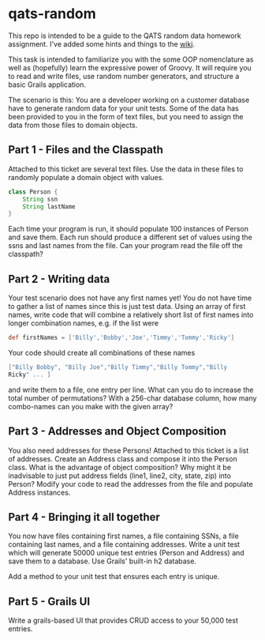 # qats-random
This repo is intended to be a guide to the QATS random data homework assignment.  I've added some hints and things to the [wiki](https://github.com/mclaughta/qats-random/wiki).

This task is intended to familiarize you with the some OOP nomenclature as well as (hopefully) learn the expressive power of Groovy. It will require you to read and write files, use random number generators, and structure a basic Grails application.

The scenario is this:
You are a developer working on a customer database have to generate random data for your unit tests. Some of the data has been provided to you in the form of text files, but you need to assign the data from those files to domain objects.

## Part 1 - Files and the Classpath
Attached to this ticket are several text files. Use the data in these files to randomly populate a domain object with values.

```groovy
class Person {
    String ssn
    String lastName
}
```

Each time your program is run, it should populate 100 instances of Person and save them. Each run should produce a different set of values using the ssns and last names from the file. Can your program read the file off the classpath?


## Part 2 - Writing data
Your test scenario does not have any first names yet! You do not have time to gather a list of names since this is just test data. Using an array of first names, write code that will combine a relatively short list of first names into longer combination names, e.g. if the list were

```groovy
def firstNames = ['Billy','Bobby','Joe','Timmy','Tommy','Ricky']
```

Your code should create all combinations of these names 

```groovy
["Billy Bobby", "Billy Joe","Billy Timmy","Billy Tommy","Billy
Ricky" ... ]
```

 and write them to a file, one entry per line.
What can you do to increase the total number of permutations? With a 256-char database column, how many combo-names can you make with the given array?

## Part 3 - Addresses and Object Composition
You also need addresses for these Persons! Attached to this ticket is a list of addresses. Create an Address class and
compose it into the Person class.
What is the advantage of object composition? Why might it be inadvisable to just put address fields (line1, line2, city,
state, zip) into Person?
Modify your code to read the addresses from the file and populate Address instances.


## Part 4 - Bringing it all together
You now have files containing first names, a file containing SSNs, a file containing last names, and a file containing
addresses.  Write a unit test which will generate 50000 unique test entries (Person and Address) and save them to a database. Use Grails' built-in h2 database.

Add a method to your unit test that ensures each entry is unique.

## Part 5 - Grails UI
Write a grails-based UI that provides CRUD access to your 50,000 test entries.


